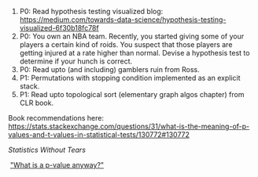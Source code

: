 1. P0: Read hypothesis testing visualized blog: https://medium.com/towards-data-science/hypothesis-testing-visualized-6f30b18fc78f
2. P0: You own an NBA team. Recently, you started giving some of your players a certain kind of roids. You suspect that those players are getting injured at a rate higher than normal. Devise a hypothesis test to determine if your hunch is correct.
3. P0: Read upto (and including) gamblers ruin from Ross.
4. P1: Permutations with stopping condition implemented as an explicit stack.
5. P1: Read upto topological sort (elementary graph algos chapter) from CLR book.

Book recommendations here: https://stats.stackexchange.com/questions/31/what-is-the-meaning-of-p-values-and-t-values-in-statistical-tests/130772#130772

_Statistics Without Tears_

 ["What is a p-value anyway?"](https://rads.stackoverflow.com/amzn/click/com/0321629302)
